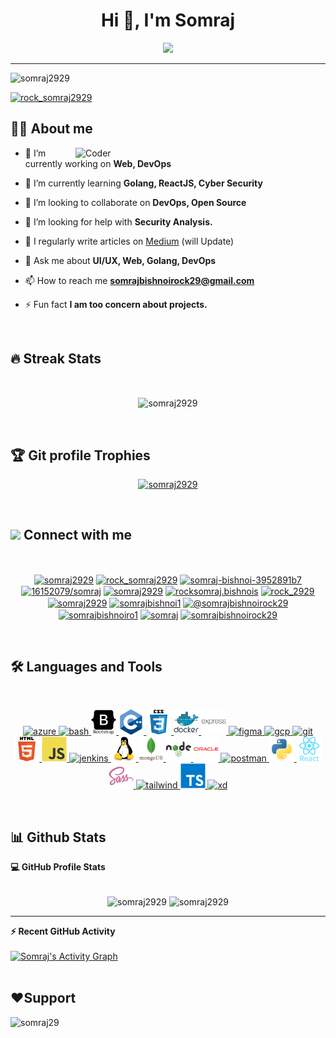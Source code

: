 <h1 align="center">Hi 👋, I'm Somraj</h1>
<p align="center">
  <a href="https://readme-typing-svg.herokuapp.com/demo/"><img src="https://readme-typing-svg.herokuapp.com?font=Merienda&weight=600&color=16D60DFF&size=25&duration=4000&pause=1000&center=true&vCenter=true&width=435&lines=Computer+Science+Student;Passionate+DevOps+Engineer;Web+Developer+%26+Designer;From+Jodhpur%2C+India&center=true&width=500&height=50"></a>
</p>

----

<p align="left"> <img src="https://komarev.com/ghpvc/?username=somraj2929&label=Profile%20views&color=0e75b6&style=flat" alt="somraj2929" /> </p>
<p align="left"> <a href="https://twitter.com/rock_somraj2929" target="blank"><img src="https://img.shields.io/twitter/follow/rock_somraj2929?logo=twitter&style=for-the-badge" alt="rock_somraj2929" /></a> </p>

## :sassy_man:  About me
<p>
  <img align="right" alt="Coder" width="400" src="https://gist.github.com/MedRedha/fd8e2481bde2610c96b9aafde543879c/raw/88624e8d31c4295973dcb7c900dacf0edc0a6d99/coding.gif">
 </p>

- 🔭 I’m currently working on **Web, DevOps**

- 🌱 I’m currently learning **Golang, ReactJS, Cyber Security**

- 👯 I’m looking to collaborate on **DevOps, Open Source**

- 🤝 I’m looking for help with **Security Analysis.**

- 📝 I regularly write articles on [Medium](https://medium.com/@somrajbishnoirock29) (will Update)

- 💬 Ask me about **UI/UX, Web, Golang, DevOps**

- 📫 How to reach me **somrajbishnoirock29@gmail.com**

- ⚡ Fun fact **I am too concern about projects.**

<br/>

## 🔥 Streak Stats
<br/>
<p align="center"><img align="center" src="https://github-readme-streak-stats.herokuapp.com/?user=somraj2929&theme=algolia" alt="somraj2929" /></p>
<br/>

## :trophy: Git profile Trophies
<p align="center"> <a href="https://github.com/ryo-ma/github-profile-trophy"><img src="https://github-profile-trophy.vercel.app/?username=somraj2929&theme=algolia&margin-w=15&margin-h=5" alt="somraj2929" /></a> </p>
<br/>

## <img src="https://media.giphy.com/media/iY8CRBdQXODJSCERIr/giphy.gif" width="30px"> Connect with me
<br/>
<p align="center">
<a href="https://codepen.io/somraj2929" target="blank"><img align="center" src="https://raw.githubusercontent.com/rahuldkjain/github-profile-readme-generator/master/src/images/icons/Social/codepen.svg" alt="somraj2929" height="30" width="40" /></a>
<a href="https://twitter.com/rock_somraj2929" target="blank"><img align="center" src="https://raw.githubusercontent.com/rahuldkjain/github-profile-readme-generator/master/src/images/icons/Social/twitter.svg" alt="rock_somraj2929" height="30" width="40" /></a>
<a href="https://linkedin.com/in/somraj-bishnoi-3952891b7" target="blank"><img align="center" src="https://raw.githubusercontent.com/rahuldkjain/github-profile-readme-generator/master/src/images/icons/Social/linked-in-alt.svg" alt="somraj-bishnoi-3952891b7" height="30" width="40" /></a>
<a href="https://stackoverflow.com/users/16152079/somraj" target="blank"><img align="center" src="https://raw.githubusercontent.com/rahuldkjain/github-profile-readme-generator/master/src/images/icons/Social/stack-overflow.svg" alt="16152079/somraj" height="30" width="40" /></a>
<a href="https://codesandbox.com/somraj2929" target="blank"><img align="center" src="https://raw.githubusercontent.com/rahuldkjain/github-profile-readme-generator/master/src/images/icons/Social/codesandbox.svg" alt="somraj2929" height="30" width="40" /></a>
<a href="https://fb.com/rocksomraj.bishnois" target="blank"><img align="center" src="https://raw.githubusercontent.com/rahuldkjain/github-profile-readme-generator/master/src/images/icons/Social/facebook.svg" alt="rocksomraj.bishnois" height="30" width="40" /></a>
<a href="https://instagram.com/rock_2929" target="blank"><img align="center" src="https://raw.githubusercontent.com/rahuldkjain/github-profile-readme-generator/master/src/images/icons/Social/instagram.svg" alt="rock_2929" height="30" width="40" /></a>
<a href="https://dribbble.com/somraj2929" target="blank"><img align="center" src="https://raw.githubusercontent.com/rahuldkjain/github-profile-readme-generator/master/src/images/icons/Social/dribbble.svg" alt="somraj2929" height="30" width="40" /></a>
<a href="https://www.behance.net/somrajbishnoi1" target="blank"><img align="center" src="https://raw.githubusercontent.com/rahuldkjain/github-profile-readme-generator/master/src/images/icons/Social/behance.svg" alt="somrajbishnoi1" height="30" width="40" /></a>
<a href="https://medium.com/@somrajbishnoirock29" target="blank"><img align="center" src="https://raw.githubusercontent.com/rahuldkjain/github-profile-readme-generator/master/src/images/icons/Social/medium.svg" alt="@somrajbishnoirock29" height="30" width="40" /></a>
<a href="https://www.hackerrank.com/somrajbishnoiro1" target="blank"><img align="center" src="https://raw.githubusercontent.com/rahuldkjain/github-profile-readme-generator/master/src/images/icons/Social/hackerrank.svg" alt="somrajbishnoiro1" height="30" width="40" /></a>
<a href="https://www.leetcode.com/somraj" target="blank"><img align="center" src="https://raw.githubusercontent.com/rahuldkjain/github-profile-readme-generator/master/src/images/icons/Social/leet-code.svg" alt="somraj" height="30" width="40" /></a>
<a href="https://auth.geeksforgeeks.org/user/somrajbishnoirock29" target="blank"><img align="center" src="https://raw.githubusercontent.com/rahuldkjain/github-profile-readme-generator/master/src/images/icons/Social/geeks-for-geeks.svg" alt="somrajbishnoirock29" height="30" width="40" /></a>
</p>
<br/>

## 🛠️ Languages and Tools
<br/>
<p align="center" margin-w=5> <a href="https://azure.microsoft.com/en-in/" target="_blank" rel="noreferrer"> <img src="https://www.vectorlogo.zone/logos/microsoft_azure/microsoft_azure-icon.svg" alt="azure" width="40" height="40"/> </a> <a href="https://www.gnu.org/software/bash/" target="_blank" rel="noreferrer"> <img src="https://www.vectorlogo.zone/logos/gnu_bash/gnu_bash-icon.svg" alt="bash" width="40" height="40"/> </a> <a href="https://getbootstrap.com" target="_blank" rel="noreferrer"> <img src="https://raw.githubusercontent.com/devicons/devicon/master/icons/bootstrap/bootstrap-plain-wordmark.svg" alt="bootstrap" width="40" height="40"/> </a> <a href="https://www.w3schools.com/cpp/" target="_blank" rel="noreferrer"> <img src="https://raw.githubusercontent.com/devicons/devicon/master/icons/cplusplus/cplusplus-original.svg" alt="cplusplus" width="40" height="40"/> </a> <a href="https://www.w3schools.com/css/" target="_blank" rel="noreferrer"> <img src="https://raw.githubusercontent.com/devicons/devicon/master/icons/css3/css3-original-wordmark.svg" alt="css3" width="40" height="40"/> </a> <a href="https://www.docker.com/" target="_blank" rel="noreferrer"> <img src="https://raw.githubusercontent.com/devicons/devicon/master/icons/docker/docker-original-wordmark.svg" alt="docker" width="40" height="40"/> </a> <a href="https://expressjs.com" target="_blank" rel="noreferrer"> <img src="https://raw.githubusercontent.com/devicons/devicon/master/icons/express/express-original-wordmark.svg" alt="express" width="40" height="40"/> </a> <a href="https://www.figma.com/" target="_blank" rel="noreferrer"> <img src="https://www.vectorlogo.zone/logos/figma/figma-icon.svg" alt="figma" width="40" height="40"/> </a> <a href="https://cloud.google.com" target="_blank" rel="noreferrer"> <img src="https://www.vectorlogo.zone/logos/google_cloud/google_cloud-icon.svg" alt="gcp" width="40" height="40"/> </a> <a href="https://git-scm.com/" target="_blank" rel="noreferrer"> <img src="https://www.vectorlogo.zone/logos/git-scm/git-scm-icon.svg" alt="git" width="40" height="40"/> </a> <a href="https://www.w3.org/html/" target="_blank" rel="noreferrer"> <img src="https://raw.githubusercontent.com/devicons/devicon/master/icons/html5/html5-original-wordmark.svg" alt="html5" width="40" height="40"/> </a> <a href="https://developer.mozilla.org/en-US/docs/Web/JavaScript" target="_blank" rel="noreferrer"> <img src="https://raw.githubusercontent.com/devicons/devicon/master/icons/javascript/javascript-original.svg" alt="javascript" width="40" height="40"/> </a> <a href="https://www.jenkins.io" target="_blank" rel="noreferrer"> <img src="https://www.vectorlogo.zone/logos/jenkins/jenkins-icon.svg" alt="jenkins" width="40" height="40"/> </a> <a href="https://www.linux.org/" target="_blank" rel="noreferrer"> <img src="https://raw.githubusercontent.com/devicons/devicon/master/icons/linux/linux-original.svg" alt="linux" width="40" height="40"/> </a> <a href="https://www.mongodb.com/" target="_blank" rel="noreferrer"> <img src="https://raw.githubusercontent.com/devicons/devicon/master/icons/mongodb/mongodb-original-wordmark.svg" alt="mongodb" width="40" height="40"/> </a> <a href="https://nodejs.org" target="_blank" rel="noreferrer"> <img src="https://raw.githubusercontent.com/devicons/devicon/master/icons/nodejs/nodejs-original-wordmark.svg" alt="nodejs" width="40" height="40"/> </a> <a href="https://www.oracle.com/" target="_blank" rel="noreferrer"> <img src="https://raw.githubusercontent.com/devicons/devicon/master/icons/oracle/oracle-original.svg" alt="oracle" width="40" height="40"/> </a> <a href="https://postman.com" target="_blank" rel="noreferrer"> <img src="https://www.vectorlogo.zone/logos/getpostman/getpostman-icon.svg" alt="postman" width="40" height="40"/> </a> <a href="https://www.python.org" target="_blank" rel="noreferrer"> <img src="https://raw.githubusercontent.com/devicons/devicon/master/icons/python/python-original.svg" alt="python" width="40" height="40"/> </a> <a href="https://reactjs.org/" target="_blank" rel="noreferrer"> <img src="https://raw.githubusercontent.com/devicons/devicon/master/icons/react/react-original-wordmark.svg" alt="react" width="40" height="40"/> </a> <a href="https://sass-lang.com" target="_blank" rel="noreferrer"> <img src="https://raw.githubusercontent.com/devicons/devicon/master/icons/sass/sass-original.svg" alt="sass" width="40" height="40"/> </a> <a href="https://tailwindcss.com/" target="_blank" rel="noreferrer"> <img src="https://www.vectorlogo.zone/logos/tailwindcss/tailwindcss-icon.svg" alt="tailwind" width="40" height="40"/> </a> <a href="https://www.typescriptlang.org/" target="_blank" rel="noreferrer"> <img src="https://raw.githubusercontent.com/devicons/devicon/master/icons/typescript/typescript-original.svg" alt="typescript" width="40" height="40"/> </a> <a href="https://www.adobe.com/products/xd.html" target="_blank" rel="noreferrer"> <img src="https://cdn.worldvectorlogo.com/logos/adobe-xd.svg" alt="xd" width="40" height="40"/> </a> </p>
<br/>

## 📊 Github Stats

  <summary><b>💻 GitHub Profile Stats</b></summary>
  <br/>
 <p align="center">
  
<img align="center" width="450" src="https://github-readme-stats.vercel.app/api?username=somraj2929&show_icons=true&layout=compact&theme=algolia" alt="somraj2929"/>

<img align="center" src="https://github-readme-stats.vercel.app/api/top-langs/?username=somraj2929&show_icons=true&layout=compact&locale=en&theme=algolia" alt="somraj2929" />
 </p>
 
----

<summary><b>⚡ Recent GitHub Activity</b></summary>
<br/>
   <a href="https://github.com/somraj2929"><img alt="Somraj's Activity Graph" src="https://github-readme-activity-graph.vercel.app/graph?username=somraj2929&custom_title=Somraj's%20%20Graph&hide_border=true&theme=react-dark" /></a>
  <br/>

<br/>

## ❤️Support
<p><a href="https://www.buymeacoffee.com/somraj29"> <img align="left" src="https://cdn.buymeacoffee.com/buttons/v2/default-yellow.png" height="50" width="210" alt="somraj29" /></a></p>
